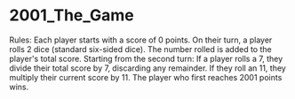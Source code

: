 # 2001_The_Game

Rules:
Each player starts with a score of 0 points.
On their turn, a player rolls 2 dice (standard six-sided dice).
The number rolled is added to the player's total score.
Starting from the second turn:
If a player rolls a 7, they divide their total score by 7, discarding any remainder.
If they roll an 11, they multiply their current score by 11.
The player who first reaches 2001 points wins.
